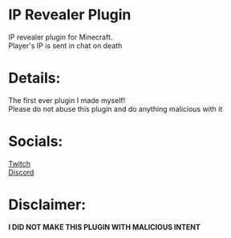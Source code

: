 # IP Revealer Plugin
IP revealer plugin for Minecraft.\
Player's IP is sent in chat on death
# Details:
The first ever plugin I made myself!\
Please do not abuse this plugin and do anything malicious with it
# Socials:
  [Twitch][twitch]\
  [Discord][discord]
# Disclaimer:
**I DID NOT MAKE THIS PLUGIN WITH MALICIOUS INTENT**

[discord]: https://discord.gg/24CDPUFgSE
[twitch]: https://www.twitch.tv/javiers_code
